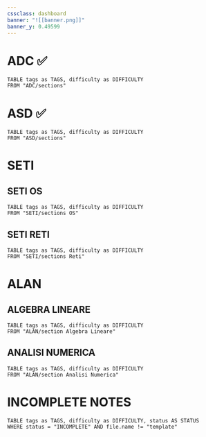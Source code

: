 ```yaml
---
cssclass: dashboard
banner: "![[banner.png]]"
banner_y: 0.49599
---
```


# ADC ✅

```dataview
TABLE tags as TAGS, difficulty as DIFFICULTY
FROM "ADC/sections"
```


# ASD ✅


```dataview
TABLE tags as TAGS, difficulty as DIFFICULTY
FROM "ASD/sections"
```


# SETI

## SETI OS
```dataview
TABLE tags as TAGS, difficulty as DIFFICULTY
FROM "SETI/sections OS"
```

## SETI RETI


```dataview
TABLE tags as TAGS, difficulty as DIFFICULTY
FROM "SETI/sections Reti"
```

 
# ALAN

## ALGEBRA LINEARE

```dataview
TABLE tags as TAGS, difficulty as DIFFICULTY
FROM "ALAN/section Algebra Lineare"
```


## ANALISI NUMERICA


```dataview
TABLE tags as TAGS, difficulty as DIFFICULTY
FROM "ALAN/section Analisi Numerica"
```




# INCOMPLETE NOTES

```dataview
TABLE tags as TAGS, difficulty as DIFFICULTY, status AS STATUS
WHERE status = "INCOMPLETE" AND file.name != "template"
```
